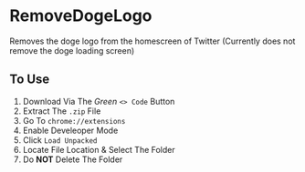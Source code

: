 # RemoveDogeLogo
Removes the doge logo from the homescreen of Twitter (Currently does not remove the doge loading screen)


## To Use
1. Download Via The *Green* `<> Code` Button
2. Extract The `.zip` File
3. Go To `chrome://extensions`
4. Enable Develeoper Mode
5. Click `Load Unpacked`
6. Locate File Location & Select The Folder
7. Do **NOT** Delete The Folder